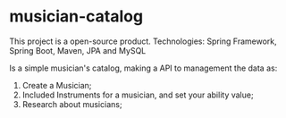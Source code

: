 # musician-catalog

This project is a open-source product. 
Technologies: Spring Framework, Spring Boot, Maven, JPA and MySQL

Is a simple musician's catalog, making a API to management the data as:
1. Create a Musician;
2. Included Instruments for a musician, and set your ability value;
3. Research about musicians;



  
